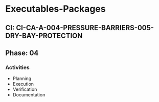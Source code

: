 # Executables-Packages

## CI: CI-CA-A-004-PRESSURE-BARRIERS-005-DRY-BAY-PROTECTION
## Phase: 04

### Activities
- Planning
- Execution
- Verification
- Documentation
